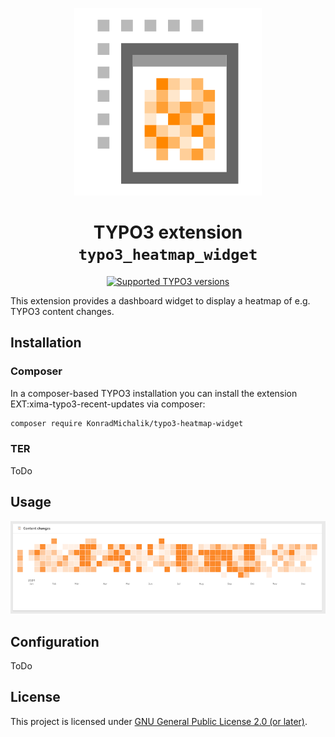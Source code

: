 <div align="center">

![Extension icon](Resources/Public/Icons/Extension.png)

# TYPO3 extension `typo3_heatmap_widget`

[![Supported TYPO3 versions](https://badgen.net/badge/TYPO3/11,%2012%20&%2013/orange)](https://extensions.typo3.org/extension/typo3_heatmap_widget)

</div>

This extension provides a dashboard widget to display a heatmap of e.g. TYPO3 content changes.

## Installation

### Composer

In a composer-based TYPO3 installation you can install the extension EXT:xima-typo3-recent-updates via composer:

``` bash
composer require KonradMichalik/typo3-heatmap-widget
```

### TER

ToDo

## Usage

![Show widget in the dashboard](Documentation/Images/widget.png "Show widget in the dashboard")

## Configuration

ToDo

## License

This project is licensed
under [GNU General Public License 2.0 (or later)](LICENSE.md).